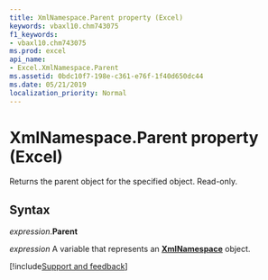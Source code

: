 ```yaml
---
title: XmlNamespace.Parent property (Excel)
keywords: vbaxl10.chm743075
f1_keywords:
- vbaxl10.chm743075
ms.prod: excel
api_name:
- Excel.XmlNamespace.Parent
ms.assetid: 0bdc10f7-198e-c361-e76f-1f40d650dc44
ms.date: 05/21/2019
localization_priority: Normal
---
```



# XmlNamespace.Parent property (Excel)

Returns the parent object for the specified object. Read-only.


## Syntax

_expression_.**Parent**

_expression_ A variable that represents an **[XmlNamespace](Excel.XmlNamespace.md)** object.




[!include[Support and feedback](~/includes/feedback-boilerplate.md)]